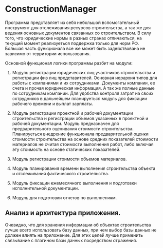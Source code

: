 # ConstructionManager

Программа представляет из себя небольшой вспомогательный инструмент для отслеживания ресурсов строительства, а так же для ведения
основных документов связанных со строительством. В силу того, что юридические нормы в разных странах отличаються, на текущий 
момент реализуеться поддержка только для норм РФ.
Большая часть функционала все же может быть задействована не зависимо от территории использования.


Основной функционал логики программы разбит на модули:

1. Модуль регистрации юридических лиц участников строительства и регистрации физ лиц представителей.
Основная иерархия типов для работы с компаниями и их сотрудниками.
Документы компании, ее счета и прочая юридическая информация.
А так же полные данные по сотрудникам компании.
Для удобства контроля затрат на своих сотрудников в дальнейшем планируеться модуль для фиксации рабочего времени и выплат зарплаты.


2. Модуль регистрации проектной и рабочей документации строительства и регистрации объемов указанных в проектной и рабочей документации.
Модуль предназначен для предварительного оценивания стоимости строительства. Планируеться внедрение функционала предварительной 
оценки стоимости строительства на основе средних показателей стоимости материалов не считая стоимости выполнения работ, либо включая
эту стоимость на основе статических показателей.

3. Модуль регистрации стоимости объемов материалов.


4. Модуль планирования времени выполнения строительства объекта и отслеживания фактического строительства.


5. Модуль фиксации ежемесячного выполнения и подготовки исполнительной документации.


6. Модуль для подготовки отчетов по выполнениям.



## Анализ и архитектура приложения.

Очевидно, что для хранения информации об объектах строительства лучше всего использовать базу данных, при чем выбор базы данных
не должен влиять на приложение. Для этих целей лучше применить связывание с плагином базы данных посредством отражения.
